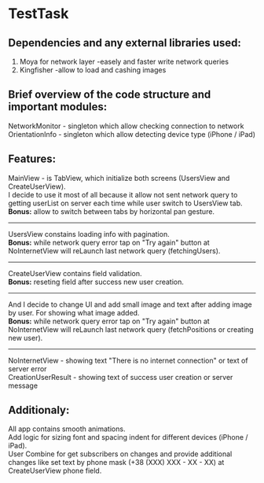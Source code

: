 # TestTask

## Dependencies and any external libraries used:
1) Moya for network layer
   -easely and faster write network queries
2) Kingfisher
   -allow to load and cashing images

## Brief overview of the code structure and important modules:
NetworkMonitor - singleton which allow checking connection to network
OrientationInfo - singleton which allow detecting device type (iPhone / iPad)

## Features:
MainView - is TabView, which initialize both screens (UsersView and CreateUserView).  
I decide to use it most of all because it allow not sent network query to getting userList on server each time while user switch to UsersView tab.  
**Bonus:** allow to switch between tabs by horizontal pan gesture.

---
UsersView constains loading info with pagination.  
**Bonus:** while network query error tap on "Try again" button at NoInternetView will reLaunch last network query (fetchingUsers).

---
CreateUserView contains field validation.  
**Bonus:** reseting field after success new user creation.

---
And I decide to change UI and add small image and text after adding image by user. For showing what image added.  
**Bonus:** while network query error tap on "Try again" button at NoInternetView will reLaunch last network query (fetchPositions or creating new user).

---

NoInternetView - showing text "There is no internet connection" or text of server error  
CreationUserResult - showing text of success user creation or server message


## Additionaly:
All app contains smooth animations.  
Add logic for sizing font and spacing indent for different devices (iPhone / iPad).  
User Combine for get subscribers on changes and provide additional changes like set text by phone mask (+38 (XXX) XXX - XX - XX) at CreateUserView phone field.
